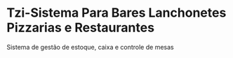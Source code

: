 # Tzi-Sistema Para Bares Lanchonetes Pizzarias e Restaurantes
 Sistema de gestão de estoque, caixa e controle de mesas 

